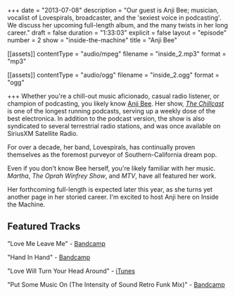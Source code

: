 +++
date = "2013-07-08"
description = "Our guest is Anji Bee; musician, vocalist of Lovespirals, broadcaster, and the 'sexiest voice in podcasting'. We discuss her upcoming full-length album, and the many twists in her long career."
draft = false
duration = "1:33:03"
explicit = false
layout = "episode"
number = 2
show = "inside-the-machine"
title = "Anji Bee"

[[assets]]
  contentType = "audio/mpeg"
  filename = "inside_2.mp3"
  format = "mp3"

[[assets]]
  contentType = "audio/ogg"
  filename = "inside_2.ogg"
  format = "ogg"

+++
Whether you're a chill-out music aficionado, casual radio listener, or champion of podcasting, you likely know [Anji Bee](http://anjibee.com). Her show, *[The Chillcast](http://anjibee.com)* is one of the longest running podcasts, serving up a weekly dose of the best electronica. In addition to the podcast version, the show is also syndicated to several terrestrial radio stations, and was once available on SiriusXM Satellite Radio.

For over a decade, her band, Lovespirals, has continually proven themselves as the foremost purveyor of Southern-California dream pop.

Even if you don't know Bee herself, you're likely familiar with her music. *Martha*, *The Oprah Winfrey Show*, and *MTV*, have all featured her work.

Her forthcoming full-length is expected later this year, as she turns yet another page in her storied career. I'm excited to host Anji here on Inside the Machine.

## Featured Tracks

"Love Me Leave Me" - [Bandcamp](http://anjibee.bandcamp.com/album/love-me-leave-me-single)

"Hand In Hand" - [Bandcamp](http://lovespirals.bandcamp.com/album/free-easy)

"Love Will Turn Your Head Around" - [iTunes](https://itunes.apple.com/us/album/love-will-turn-your-head-around/id428150370)

"Put Some Music On (The Intensity of Sound Retro Funk Mix)" - [Bandcamp](http://anjibee.bandcamp.com/track/put-some-music-on-intensity-of-sound-retro-funk-mix)